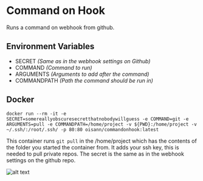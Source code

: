 # Command on Hook
Runs a command on webhook from github.


## Environment Variables
- SECRET *(Same as in the webhook settings on Github)*
- COMMAND *(Command to run)*
- ARGUMENTS *(Arguments to add after the command)*
- COMMANDPATH *(Path the command should be run in)*

## Docker

`docker run --rm -it -e SECRET=somereallyobscuresecretthatnobodywillguess -e COMMAND=git -e ARGUMENTS=pull -e COMMANDPATH=/home/project -v ${PWD}:/home/project -v ~/.ssh/:/root/.ssh/ -p 80:80 oisann/commandonhook:latest`

This container runs `git pull` in the /home/project which has the contents of the folder you started the container from. It adds your ssh key, this is needed to pull private repos. The secret is the same as in the webhook settings on the github repo.

![alt text](https://i.imgur.com/QL1fR7K.png "Example Github webhook settings")
